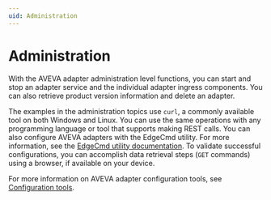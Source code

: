 ```yaml
---
uid: Administration
---
```


# Administration

With the AVEVA adapter administration level functions, you can start and stop an adapter service and the individual adapter ingress components. You can also retrieve product version information and delete an adapter.

The examples in the administration topics use `curl`, a commonly available tool on both Windows and Linux. You can use the same operations with any programming language or tool that supports making REST calls. You can also configure AVEVA adapters with the EdgeCmd utility. For more information, see the [EdgeCmd utility documentation](https://docs.osisoft.com/bundle/edgecmd/page/index.html). To validate successful configurations, you can accomplish data retrieval steps (`GET` commands) using a browser, if available on your device.

For more information on AVEVA adapter configuration tools, see [Configuration tools](xref:ConfigurationTools).